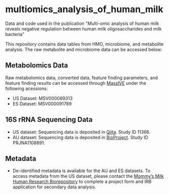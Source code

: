 # multiomics_analysis_of_human_milk
Data and code used in the publication "Multi-omic analysis of human milk reveals negative regulation between human milk oligosaccharides and milk bacteria"

This repository contains data tables from HMO, microbiome, and metabolite analysis. The raw metabolite and microbiome data can be accessed below:

## Metabolomics Data
Raw metabolomics data, converted data, feature finding parameters, and feature finding results can be accessed through [MassIVE](http://massive.ucsd.edu) under the following acessions:

- US Dataset: MSV000089313
- ES Dataset: MSV000091789


## 16S rRNA Sequencing Data

- US dataset: Sequencing data is deposited in [Qiita](https://qiita.ucsd.edu/). Study ID 11366.
- AU dataset: Sequencing data is deposited in [BioProject](https://www.ncbi.nlm.nih.gov/bioproject/). Study ID PRJNA1108891.


## Metadata

- De-identified metadata is available for the AU and ES datasets. To access metadata from the US dataset, please contact the [Mommy’s Milk Human Research Biorepository](https://mommysmilkresearch.org/human-milk-sample-request/) to complete a project form and IRB application for secondary data analysis.



